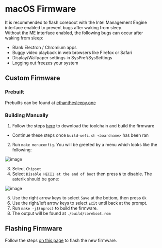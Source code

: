 # macOS Firmware

It is recommended to flash coreboot with the Intel Management Engine interface enabled to prevent bugs after waking from sleep.  
Without the ME interface enabled, the following bugs can occur after waking from sleep:
* Blank Electron / Chromium apps
* Buggy video playback in web browsers like Firefox or Safari
* Display/Wallpaper settings in SysPref/SysSettings
* Logging out freezes your system

## Custom Firmware

### Prebuilt

Prebuilts can be found at [ethanthesleepy.one](https://ethanthesleepy.one/macos/)

### Building Manually

1. Follow the steps [here](../firmware/compiling-coreboot.md) to download the toolchain and build the firmware
  * Continue these steps once `build-uefi.sh <boardname>` has been ran
2. Run `make menuconfig`. You will be greeted by a menu which looks like the following:

  ![image](/macos/menuconfig.png)

3. Select `Chipset`
4. Select `Disable HECI1 at the end of boot` then press `N` to disable. The asterik should be gone:

  ![image](/macos/heci1.png)

5. Use the right arrow keys to select `Save` at the bottom, then press `Ok`
6. Use the right/left arrow keys to select `Exit` until back at the prompt.
7. Run `make -j$(nproc)` to build the firmware.
8. The output will be found at `./build/coreboot.rom`

## Flashing Firmware

Follow the steps [on this page](../firmware/manually-flashing.md) to flash the new firmware.
